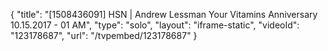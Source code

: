 {
    "title": "[1508436091] HSN | Andrew Lessman Your Vitamins Anniversary 10.15.2017 - 01 AM",
    "type": "solo",
    "layout": "iframe-static",
    "videoId": "123178687",
    "url": "\/tvpembed\/123178687"
}